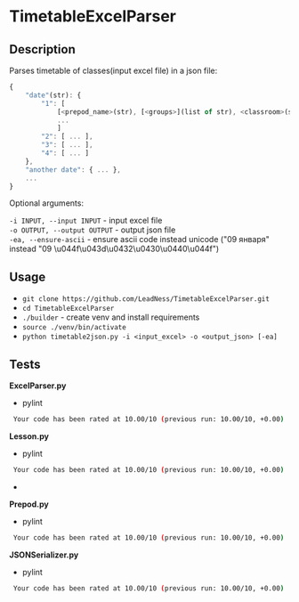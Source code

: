 # TimetableExcelParser

## Description

Parses timetable of classes(input excel file) in a json file:  
````javascript
{
    "date"(str): {
        "1": [
            [<prepod_name>(str), [<groups>](list of str), <classroom>(str), <is_computer_class>(bool)],
            ...
            ]  
        "2": [ ... ],  
        "3": [ ... ],  
        "4": [ ... ]  
    },  
    "another date": { ... },  
    ...  
}
````
    
Optional arguments:  
    
  ````-i INPUT, --input INPUT```` - input excel file  
  ````-o OUTPUT, --output OUTPUT```` - output json file  
  ````-ea, --ensure-ascii```` - ensure ascii code instead unicode ("09 января" instead "09 \u044f\u043d\u0432\u0430\u0440\u044f")  
    

## Usage

- ````git clone https://github.com/LeadNess/TimetableExcelParser.git````
- ````cd TimetableExcelParser````
- ````./builder```` - create venv and install requirements
- ````source ./venv/bin/activate````
- ````python timetable2json.py -i <input_excel> -o <output_json> [-ea]````

## Tests

**ExcelParser.py**
- pylint
```sh
 Your code has been rated at 10.00/10 (previous run: 10.00/10, +0.00)
```
**Lesson.py**
- pylint
```sh
 Your code has been rated at 10.00/10 (previous run: 10.00/10, +0.00)
```
-
**Prepod.py**
- pylint
```sh
 Your code has been rated at 10.00/10 (previous run: 10.00/10, +0.00)
```
**JSONSerializer.py**
- pylint
```sh
 Your code has been rated at 10.00/10 (previous run: 10.00/10, +0.00)
```